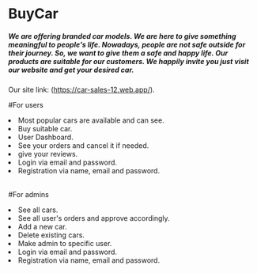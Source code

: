 # BuyCar

<h5>
We are offering branded car models. We are here to give something meaningful to people's life. Nowadays, people are not safe outside for their journey. So, we want to give them a safe and happy life. Our products are suitable for our customers. We happily invite you just visit our website and get your desired car.
</h5>

Our site link: (https://car-sales-12.web.app/).

#For users

<li>Most popular cars are available and can see.</li>
<li>Buy suitable car.</li>
<li>User Dashboard.</li>
<li>See your orders and cancel it if needed.</li>
<li>give your reviews.</li>
<li>Login via email and password.</li>
<li>Registration via name, email and password.</li>

<br/>

#For admins

<li>See all cars.</li>
<li>See all user's orders and approve accordingly.</li>
<li>Add a new car.</li>
<li>Delete existing cars.</li>
<li>Make admin to specific user.</li>
<li>Login via email and password.</li>
<li>Registration via name, email and password.</li>
